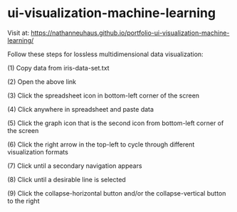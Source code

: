 # ui-visualization-machine-learning

Visit at: https://nathanneuhaus.github.io/portfolio-ui-visualization-machine-learning/

Follow these steps for lossless multidimensional data visualization:

(1) Copy data from iris-data-set.txt

(2) Open the above link

(3) Click the spreadsheet icon in bottom-left corner of the screen

(4) Click anywhere in spreadsheet and paste data

(5) Click the graph icon that is the second icon from bottom-left corner of the screen

(6) Click the right arrow in the top-left to cycle through different visualization formats

(7) Click until a secondary navigation appears

(8) Click until a desirable line is selected

(9) Click the collapse-horizontal button and/or the collapse-vertical button to the right
